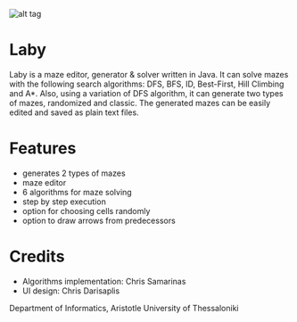 ![alt tag](https://lh3.googleusercontent.com/-LJ3uOiAJA0w/VTgESW0Gn9I/AAAAAAAAAWM/NEzzrvj2Q5w/w794-h410-no/laby.png)
# Laby
Laby is a maze editor, generator &amp; solver written in Java. It can solve mazes with the following search algorithms: DFS, BFS, ID, Best-First, Hill Climbing and A*. Also, using a variation of DFS algorithm, it can generate two types of mazes, randomized and classic. The generated mazes can be easily edited and saved as plain text files.

# Features
- generates 2 types of mazes
- maze editor
- 6 algorithms for maze solving
- step by step execution
- option for choosing cells randomly
- option to draw arrows from predecessors

# Credits
- Algorithms implementation: Chris Samarinas
- UI design: Chris Darisaplis

Department of Informatics, Aristotle University of Thessaloniki
